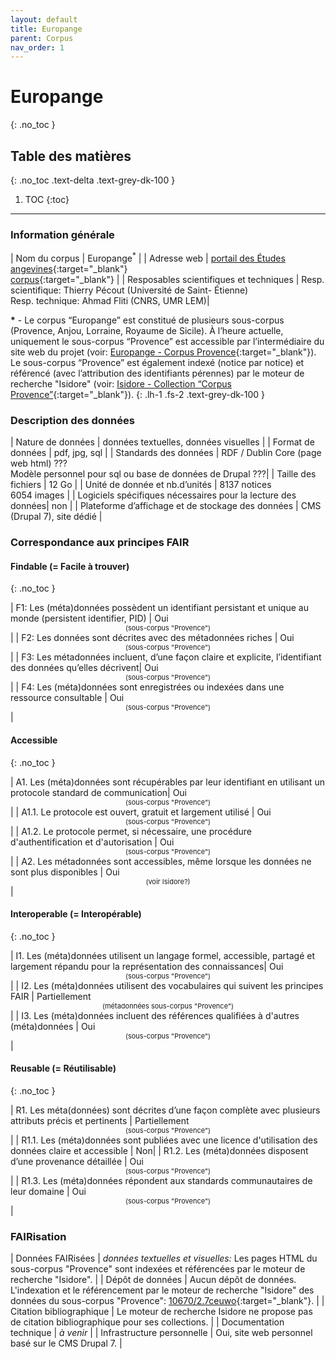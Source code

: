 ```yaml
---
layout: default
title: Europange
parent: Corpus
nav_order: 1
---
```


# Europange
{: .no_toc }

## Table des matières
{: .no_toc .text-delta .text-grey-dk-100 }

1. TOC
{:toc}

---

### Information générale

| <span class="corpus-table-header-left">Nom du corpus</span>                           | Europange<sup>\*</sup> |
| <span class="corpus-table-header-left">Adresse web</span>                             | [portail des Études angevines](https://angevine-europe.huma-num.fr/ea/fr){:target="_blank"}<br/>[corpus](https://angevine-europe.huma-num.fr/ea/fr/pr%C3%A9sentation-du-corpus){:target="_blank"} |
| <span class="corpus-table-header-left">Resposables scientifiques et techniques</span> |  Resp. scientifique: Thierry Pécout (Université de Saint- Étienne)<br/>Resp. technique: Ahmad Fliti (CNRS, UMR LEM)|

__\*__ - Le corpus “Europange” est constitué de plusieurs sous-corpus (Provence, Anjou, Lorraine, Royaume de Sicile). À l’heure actuelle, uniquement le sous-corpus “Provence” est accessible par l’intermédiaire du site web du projet (voir: [Europange - Corpus Provence](https://angevine-europe.huma-num.fr/ea/fr/corpus-provence){:target="_blank"}). Le sous-corpus “Provence” est également indexé (notice par notice) et référencé (avec l’attribution des identifiants pérennes) par le moteur de recherche "Isidore" (voir: [Isidore - Collection “Corpus Provence”](https://isidore.science/collection/10670/2.7ceuwo){:target="_blank"}).
{: .lh-1 .fs-2 .text-grey-dk-100 }

### Description des données

| <span class="corpus-table-header-left">Nature de données</span>                                            | données textuelles, données visuelles           |
| <span class="corpus-table-header-left">Format de données</span>                                            | pdf, jpg, sql           |
| <span class="corpus-table-header-left">Standards des données</span>                                        | RDF / Dublin Core (page web html) ???<br/>Modèle personnel pour sql ou base de données de Drupal ???|
| <span class="corpus-table-header-left">Taille des fichiers</span>                                          | 12 Go           |
| <span class="corpus-table-header-left">Unité de donnée et nb.d’unités</span>                               | 8137 notices<br/>6054 images           |
| <span class="corpus-table-header-left">Logiciels spécifiques nécessaires pour la lecture des données</span>| non           |
| <span class="corpus-table-header-left">Plateforme d’affichage et de stockage des données</span>            | CMS (Drupal 7), site dédié           |

### Correspondance aux principes FAIR

#### Findable (= Facile à trouver)
{: .no_toc }

| F1: Les (méta)données possèdent un identifiant persistant et unique au monde (persistent identifier, PID)	 | <span class="overview-table-yes">Oui</span> <span style="font-size: 11px; text-align: center; display: block;">(sous-corpus "Provence")</span> |
| F2: Les données sont décrites avec des métadonnées riches													 | <span class="overview-table-yes">Oui</span> <span style="font-size: 11px; text-align: center; display: block;">(sous-corpus "Provence")</span> |
| F3: Les métadonnées incluent, d’une façon claire et explicite, l’identifiant des données qu’elles décrivent| <span class="overview-table-yes">Oui</span> <span style="font-size: 11px; text-align: center; display: block;">(sous-corpus "Provence")</span>|
| F4: Les (méta)données sont enregistrées ou indexées dans une ressource consultable						  | <span class="overview-table-yes">Oui</span> <span style="font-size: 11px; text-align: center; display: block;">(sous-corpus "Provence")</span> |

#### Accessible
{: .no_toc }

| A1. Les (méta)données sont récupérables par leur identifiant en utilisant un protocole standard de communication| <span class="overview-table-yes">Oui</span> <span style="font-size: 11px; text-align: center; display: block;">(sous-corpus "Provence")</span>|
| A1.1. Le protocole est ouvert, gratuit et largement utilisé													   | <span class="overview-table-yes">Oui</span> <span style="font-size: 11px; text-align: center; display: block;">(sous-corpus "Provence")</span> |
| A1.2. Le protocole permet, si nécessaire, une procédure d'authentification et d'autorisation					   | <span class="overview-table-yes">Oui</span> <span style="font-size: 11px; text-align: center; display: block;">(sous-corpus "Provence")</span> |
| A2. Les métadonnées sont accessibles, même lorsque les données ne sont plus disponibles						  | <span class="overview-table-yes">Oui</span> <span style="font-size: 11px; text-align: center; display: block;">(voir Isidore?)</span>|

#### Interoperable (= Interopérable)
{: .no_toc }

| I1. Les (méta)données utilisent un langage formel, accessible, partagé et largement répandu pour la représentation des connaissances| <span class="overview-table-yes">Oui</span> <span style="font-size: 11px; text-align: center; display: block;">(sous-corpus "Provence")</span> |
| I2. Les (méta)données utilisent des vocabulaires qui suivent les principes FAIR 													  | <span class="overview-table-partially">Partiellement</span> <span style="font-size: 11px; text-align: center; display: block;">(métadonnées sous-corpus "Provence")</span>|
| I3. Les (méta)données incluent des références qualifiées à d'autres (méta)données 												  | <span class="overview-table-yes">Oui</span> <span style="font-size: 11px; text-align: center; display: block;">(sous-corpus "Provence")</span>|

#### Reusable (= Réutilisable)
{: .no_toc }

| R1. Les méta(données) sont décrites d’une façon complète avec plusieurs attributs précis et pertinents	| <span class="overview-table-partially">Partiellement</span> <span style="font-size: 11px; text-align: center; display: block;">(sous-corpus "Provence")</span>|
| R1.1. Les (méta)données sont publiées avec une licence d'utilisation des données claire et accessible 	| <span class="overview-table-no">Non</span>|
| R1.2. Les (méta)données disposent d’une provenance détaillée												| <span class="overview-table-yes">Oui</span> <span style="font-size: 11px; text-align: center; display: block;">(sous-corpus "Provence")</span> |
| R1.3. Les (méta)données répondent aux standards communautaires de leur domaine							| <span class="overview-table-yes">Oui</span> <span style="font-size: 11px; text-align: center; display: block;">(sous-corpus "Provence")</span> |

### FAIRisation

| <span class="corpus-table-header-left">Données FAIRisées</span>         	 | _données textuelles et visuelles:_ Les pages HTML du sous-corpus "Provence" sont indexées et référencées par le moteur de recherche "Isidore". |
| <span class="corpus-table-header-left">Dépôt de données</span>          	 | Aucun dépôt de données. L'indexation et le référencement par le moteur de recherche "Isidore" des données du sous-corpus "Provence": [10670/2.7ceuwo](https://isidore.science/collection/10670/2.7ceuwo){:target="_blank"}. |
| <span class="corpus-table-header-left">Citation bibliographique</span>  	 | Le moteur de recherche Isidore ne propose pas de citation bibliographique pour ses collections. |
| <span class="corpus-table-header-left">Documentation technique</span>   	 | _à venir_ |
| <span class="corpus-table-header-left">Infrastructure personnelle</span>   | Oui, site web personnel basé sur le CMS Drupal 7. |
